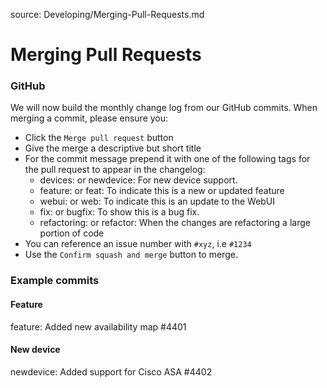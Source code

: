 source: Developing/Merging-Pull-Requests.md
# Merging Pull Requests

### GitHub
We will now build the monthly change log from our GitHub commits. When merging a commit, please 
ensure you:

  - Click the `Merge pull request` button
  - Give the merge a descriptive but short title
  - For the commit message prepend it with one of the following tags for the pull request to appear in the changelog:
    - devices: or newdevice: For new device support.
    - feature: or feat: To indicate this is a new or updated feature
    - webui: or web: To indicate this is an update to the WebUI
    - fix: or bugfix: To show this is a bug fix.
    - refactoring: or refactor: When the changes are refactoring a large portion of code
  - You can reference an issue number with `#xyz`, i.e `#1234`
  - Use the `Confirm squash and merge` button to merge.

### Example commits

#### Feature

feature: Added new availability map #4401

#### New device

newdevice: Added support for Cisco ASA #4402
